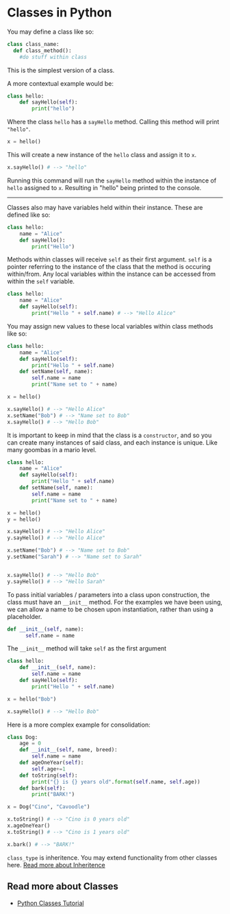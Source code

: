 # Classes in Python

You may define a class like so:

``` py
class class_name:
  def class_method():
    #do stuff within class
```

This is the simplest version of a class.

A more contextual example would be:

``` py
class hello:
    def sayHello(self):
        print("hello")
```

Where the class `hello` has a `sayHello` method. Calling this method will print `"hello"`.

``` py
x = hello()
```

This will create a new instance of the `hello` class and assign it to `x`.

``` py
x.sayHello() # --> "hello"
```

Running this command will run the `sayHello` method within the instance of `hello` assigned to `x`. Resulting in "hello" being printed to the console.

---

Classes also may have variables held within their instance. These are defined like so:

``` py
class hello:
    name = "Alice"
    def sayHello():
        print("Hello")
```

Methods within classes will receive `self` as their first argument. `self` is a pointer referring to the instance of the class that the method is occuring within/from. Any local variables within the instance can be accessed from within the `self` variable.

``` py
class hello:
    name = "Alice"
    def sayHello(self):
        print("Hello " + self.name) # --> "Hello Alice"
```

You may assign new values to these local variables within class methods like so:

``` py
class hello:
    name = "Alice"
    def sayHello(self):
        print("Hello " + self.name)
    def setName(self, name):
        self.name = name
        print("Name set to " + name)

x = hello()

x.sayHello() # --> "Hello Alice"
x.setName("Bob") # --> "Name set to Bob"
x.sayHello() # --> "Hello Bob"
```

It is important to keep in mind that the class is a `constructor`, and so you can create many instances of said class, and each instance is unique. Like many goombas in a mario level.

``` py
class hello:
    name = "Alice"
    def sayHello(self):
        print("Hello " + self.name)
    def setName(self, name):
        self.name = name
        print("Name set to " + name)

x = hello()
y = hello()

x.sayHello() # --> "Hello Alice"
y.sayHello() # --> "Hello Alice"

x.setName("Bob") # --> "Name set to Bob"
y.setName("Sarah") # --> "Name set to Sarah"


x.sayHello() # --> "Hello Bob"
y.sayHello() # --> "Hello Sarah"

```

To pass initial variables / parameters into a class upon construction, the class must have an `__init__` method. For the examples we have been using, we can allow a name to be chosen upon instantiation, rather than using a placeholder.

``` py
def __init__(self, name):
      self.name = name
```

The `__init__` method will take `self` as the first argument

``` py
class hello:
    def __init__(self, name):
        self.name = name
    def sayHello(self):
        print("Hello " + self.name)

x = hello("Bob")

x.sayHello() # --> "Hello Bob"
```

Here is a more complex example for consolidation:

``` py
class Dog:
    age = 0
    def __init__(self, name, breed):
        self.name = name
    def ageOneYear(self):
        self.age+=1
    def toString(self):
        print("{} is {} years old".format(self.name, self.age))
    def bark(self):
        print("BARK!")

x = Dog("Cino", "Cavoodle")

x.toString() # --> "Cino is 0 years old"
x.ageOneYear()
x.toString() # --> "Cino is 1 years old"

x.bark() # --> "BARK!"
```


`class_type` is inheritence. You may extend functionality from other classes here.
[Read more about Inheritence](https://www.python-course.eu/python3_inheritance.php)



## Read more about Classes

* [Python Classes Tutorial](https://docs.python.org/3/tutorial/classes.html)
